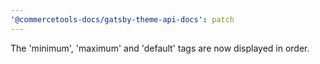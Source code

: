 ```yaml
---
'@commercetools-docs/gatsby-theme-api-docs': patch
---
```


The 'minimum', 'maximum' and 'default' tags are now displayed in order.
